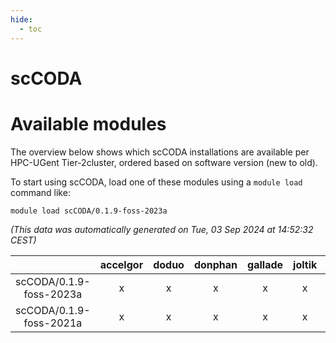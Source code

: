 ```yaml
---
hide:
  - toc
---
```


scCODA
======

# Available modules


The overview below shows which scCODA installations are available per HPC-UGent Tier-2cluster, ordered based on software version (new to old).

To start using scCODA, load one of these modules using a `module load` command like:

```shell
module load scCODA/0.1.9-foss-2023a
```

*(This data was automatically generated on Tue, 03 Sep 2024 at 14:52:32 CEST)*  

| |accelgor|doduo|donphan|gallade|joltik|shinx|skitty|
| :---: | :---: | :---: | :---: | :---: | :---: | :---: | :---: |
|scCODA/0.1.9-foss-2023a|x|x|x|x|x|x|x|
|scCODA/0.1.9-foss-2021a|x|x|x|x|x|-|x|
